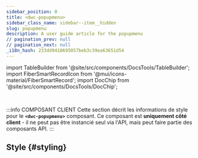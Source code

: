 ```yaml
---
sidebar_position: 0
title: <dwc-popupmenu>
sidebar_class_name: sidebar--item__hidden
slug: popupmenu
description: A user guide article for the popupmenu
// pagination_prev: null
// pagination_next: null
_i18n_hash: 233dd9418695057beb3c39ea63651d54
---
```

import TableBuilder from '@site/src/components/DocsTools/TableBuilder';
import FiberSmartRecordIcon from '@mui/icons-material/FiberSmartRecord';
import DocChip from '@site/src/components/DocsTools/DocChip';

<DocChip chip='shadow' />

<br />

:::info COMPOSANT CLIENT
Cette section décrit les informations de style pour le **`<dwc-popupmenu>`** composant. Ce composant est **uniquement côté client** - il ne peut pas être instancié seul via l'API, mais peut faire partie des composants API.
:::

## Style {#styling}

<TableBuilder name="dwc-popupmenu" clientComponent />
